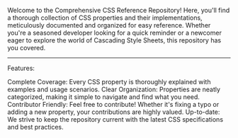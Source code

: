 Welcome to the Comprehensive CSS Reference Repository! Here, you'll find a thorough collection of CSS properties and their implementations, meticulously documented and organized for easy reference. Whether you're a seasoned developer looking for a quick reminder or a newcomer eager to explore the world of Cascading Style Sheets, this repository has you covered.<hr>

Features:

Complete Coverage: Every CSS property is thoroughly explained with examples and usage scenarios.
Clear Organization: Properties are neatly categorized, making it simple to navigate and find what you need.
Contributor Friendly: Feel free to contribute! Whether it's fixing a typo or adding a new property, your contributions are highly valued.
Up-to-date: We strive to keep the repository current with the latest CSS specifications and best practices.
